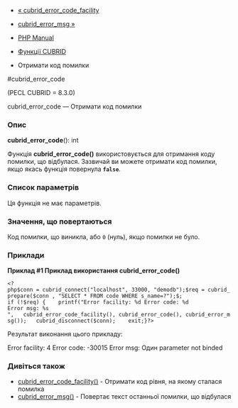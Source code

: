 - [« cubrid_error_code_facility](function.cubrid-error-code-facility.md)
- [cubrid_error_msg »](function.cubrid-error-msg.md)

- [PHP Manual](index.md)
- [Функції CUBRID](ref.cubrid.md)
- Отримати код помилки

#cubrid_error_code

(PECL CUBRID = 8.3.0)

cubrid_error_code — Отримати код помилки

### Опис

**cubrid_error_code**(): int

Функція **cubrid_error_code()** використовується для отримання коду
помилки, що відбулася. Зазвичай ви можете отримати код помилки, якщо
якась функція повернула **`false`**.

### Список параметрів

Ця функція не має параметрів.

### Значення, що повертаються

Код помилки, що виникла, або `0` (нуль), якщо помилки не було.

### Приклади

**Приклад #1 Приклад використання **cubrid_error_code()****

` <?php$conn = cubrid_connect("localhost", 33000, "demodb");$req = cubrid_prepare($conn , "SELECT * FROM code WHERE s_name=?");$; if (!$req) {    printf("Error facility: %d
Error code: %d
Error msg: %s
",   cubrid_error_code_facility(), cubrid_error_code(), cubrid_error_msg());   cubrid_disconnect($conn);    exit;}?> `

Результат виконання цього прикладу:

Error facility: 4
Error code: -30015
Error msg: Один parameter not binded

### Дивіться також

- [cubrid_error_code_facility()](function.cubrid-error-code-facility.md) -
Отримати код рівня, на якому сталася помилка
- [cubrid_error_msg()](function.cubrid-error-msg.md) - Повертає
текст останньої помилки, що відбулася
